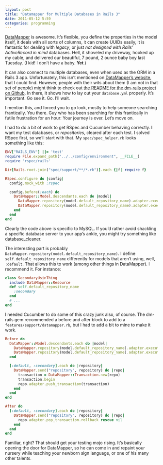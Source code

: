 ```yaml
---
layout: post
title: "Datamapper for Multiple Databases in Rails 3"
date: 2011-05-12 5:59
categories: programming
---
```


[DataMapper]("http://datamapper.org") is awesome. It’s flexible, you
define the properties in the model itself, it deals with all sorts of
columns, it can create UUIDs easily, it is fantastic for dealing with
*legacy*, or just *not designed with Rails’ ActiveRecord in mind*
databases. Hell, it shoveled my driveway, hooked up my cable, and
delivered our beautiful, 7 pound, 2 ounce baby boy last Tuesday. (I kid!
I don’t have a baby. **Yet**.)

It can also connect to multiple databases, even when used as the ORM in
a Rails 3 app. Unfortunately, this isn’t mentioned on [DataMapper’s
website]("http://datamapper.org"), that I could find. However, people
with their wits about them (I am not in that set of people) might think
to check out [the README for the dm-rails project on
Github]("https://github.com/datamapper/dm-rails"). In there, it shows
how to lay out your `database.yml` properly. It’s important. Go see it.
Go. I’ll wait.

I mention this, and forced you to go look, mostly to help someone
searching frantically. You there. Guy who has been searching for this
frantically in futile frustration for an hour: Your journey is over.
Let’s move on.

I had to do a bit of work to get RSpec and Cucumber behaving correctly.
I want my test databases, or *repositories*, cleared after each test. I
solved RSpec first, so we’ll start with that. My `spec/spec_helper.rb`
looks something like this:


``` ruby
ENV["RAILS_ENV"] ||= 'test'
require File.expand_path("../../config/environment", __FILE__)
require 'rspec/rails'

Dir[Rails.root.join("spec/support/**/*.rb")].each {|f| require f}

RSpec.configure do |config|
  config.mock_with :rspec

  config.before(:each) do
    DataMapper::Model.descendants.each do |model|
      DataMapper.repository(model.default_repository_name).adapter.execute("SET foreign_key_checks = 0")
      DataMapper.repository(model.default_repository_name).adapter.execute("TRUNCATE TABLE #{model.storage_name}")
    end
  end
end
```

Clearly the code above is specific to MySQL. If you’d rather avoid
shackling a specific database server to your app’s ankle, you might try
something like [database_cleaner]("https://github.com/bmabey/database_cleaner").

The interesting part is probably
`DataMapper.repository(model.default_repository_name)`. I define
`self.default_repository_name` differently for models that aren’t using,
well, `:default`. That allows this to work (among other things in
DataMapper). I recommend it. For instance:


``` ruby
class SecondaryUsinThing
  include DataMapper::Resource
  def self.default_repository_name
    :secondary
  end
  # ...
end
```

I needed Cucumber to do some of this crazy junk also, of course. The
dm-rails gem recommended a before and after block to add to a
`features/support/datamapper.rb`, but I had to add a bit to mine to make
it work.


``` ruby
Before do
  DataMapper::Model.descendants.each do |model|
    DataMapper.repository(model.default_repository_name).adapter.execute("SET foreign_key_checks = 0")
    DataMapper.repository(model.default_repository_name).adapter.execute("TRUNCATE TABLE #{model.storage_name}")
  end

  [:default, :secondary].each do |repository|
    DataMapper.send("repository", repository) do |repo|
      transaction = DataMapper::Transaction.new(repo)
      transaction.begin
      repo.adapter.push_transaction(transaction)
    end
  end
end

After do
  [:default, :secondary].each do |repository|
    DataMapper.send("repository", repository) do |repo|
      repo.adapter.pop_transaction.rollback rescue nil
    end
  end
end
```

Familiar, right? That should get your testing mojo rising. It’s
basically opening the door for DataMapper, so he can come in and repaint
your nursery while teaching your newborn sign language, or one of his
many other talents.
